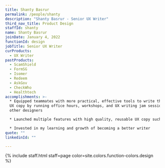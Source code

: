```yaml
---
title: Shanty Basrur
permalink: /people/shanty
description: "Shanty Basrur - Senior UX Writer"
third_nav_title: Product Design
staffId: shanty
name: Shanty Basrur
joinDate: January 4, 2022
functionId: design
jobTitle: Senior UX Writer
curProducts:
  - UX Writer
pastProducts:
  - ScamShield
  - FormSG
  - Isomer
  - Redeem
  - AskGov
  - CheckWho
  - Healthtech
accomplishments: >-
  * Equipped teammates with more practical, effective tools to write their own
  UX copy by running office hours, workshops, and UX writing jam sessions with
  other designers

  * Launched multiple features with high quality, reusable UX copy such as for HAS Pneumococcal vaccine campaigns and copy components for Care360

  * Invested in my learning and growth of becoming a better writer
quote: ""
linkedinId: ""

---
```


{% include staff.html staff=page color=site.colors.function-colors.design %}
